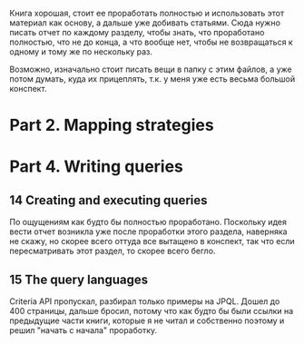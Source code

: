 Книга хорошая, стоит ее проработать полностью и использовать этот материал как основу, а дальше уже добивать статьями. Сюда нужно писать отчет по каждому разделу, чтобы знать, что проработано полностью, что не до конца, а что вообще нет, чтобы не возвращаться к одному и тому же по нескольку раз.

Возможно, изначально стоит писать вещи в папку с этим файлов, а уже потом думать, куда их прицеплять, т.к. у меня уже есть весьма большой конспект.



# Part 2.  Mapping strategies





# Part 4. Writing queries

## 14 Creating and executing queries

По ощущениям как будто бы полностью проработано. Поскольку идея вести отчет возникла уже после проработки этого раздела, наверняка не скажу, но скорее всего оттуда все вытащено в конспект, так что если пересматривать этот раздел, то скорее всего бегло.

## 15 The query languages

Criteria API пропускал, разбирал только примеры на JPQL. Дошел до 400 страницы, дальше бросил, потому что как будто бы были ссылки на предыдущие части книги, которые я не читал и собственно поэтому и решил "начать с начала" проработку.